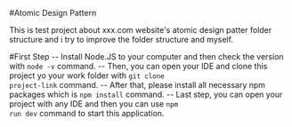 #Atomic Design Pattern

This is test project about xxx.com website's atomic design patter folder structure and i try to improve the folder structure and myself.


#First Step
 -- Install Node.JS to your computer and then check the version with <code>node -v</code> command.
 -- Then, you can open your IDE and clone this project yo your work folder with <code>git clone project-link</code> command.
 -- After that, please install all necessary npm packages which is <code>npm install</code> command.
 -- Last step, you can open your project with any IDE and then you can use <code>npm run dev</code> command to start this application.
 